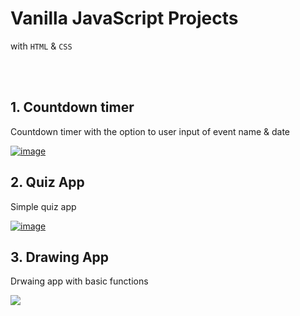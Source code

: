 # Vanilla JavaScript Projects
with `HTML` & `CSS`

</br>
</br>

## 1. Countdown timer
 Countdown timer with the option to user input of event name & date

<a href="https://ibb.co/DDyR09M"><img src="https://i.ibb.co/C5ZHRb9/image.png" alt="image"></a>
</br>

## 2. Quiz App 
Simple quiz app

<a href="https://ibb.co/HntL8hN"><img src="https://i.ibb.co/t8qwrLZ/image.png" alt="image"></a>
</br>

## 3. Drawing App 
Drwaing app with basic functions

<a href="https://ibb.co/xYMTNVR"><img src="https://i.ibb.co/G9VSqgb/image2.png" /></a>


